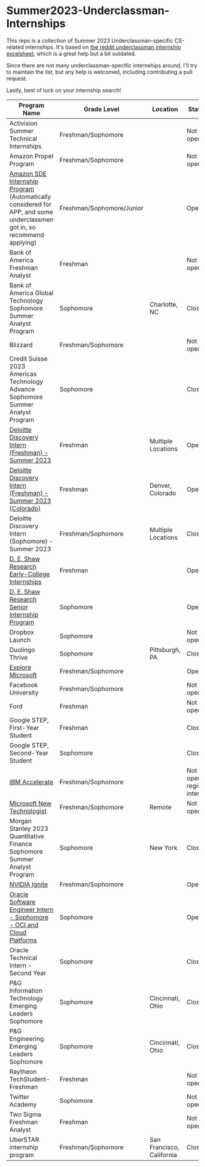 # Summer2023-Underclassman-Internships
This repo is a collection of Summer 2023 Underclassman-specific CS-related internships. It's based on [the reddit underclassman internship excelsheet](Underclassmen-Specific-Internships.xlsx), which is a great help but a bit outdated. 

Since there are not many underclassman-specific internships around, I'll try to maintain the list, but any help is welcomed, including contributing a pull request.

Lastly, best of luck on your internship search!


| Program Name | Grade Level | Location | Status |
|----------------------------------------   |----------|--------------------|--------------------|
| Activision Summer Technical Internships | Freshman/Sophomore | | Not open |
| Amazon Propel Program | Freshman/Sophomore | | Not open |
| [Amazon SDE Internship Program](https://www.amazon.jobs/en/jobs/2110678/software-development-engineer-internship-2023-us) (Automatically considered for APP, and some underclassmen got in, so recommend applying) | Freshman/Sophomore/Junior | | Open |
| Bank of America Freshman Analyst | Freshman | | Not open |
| Bank of America Global Technology Sophomore Summer Analyst Program | Sophomore | Charlotte, NC | Closed |
| Blizzard | Freshman/Sophomore | | Not open |
| Credit Suisse 2023 Americas Technology Advance Sophomore Summer Analyst Program | Sophomore | | Closed |
| [Deloitte Discovery Intern (Freshman) - Summer 2023](https://apply.deloitte.com/careers/JobDetail/Discovery-Intern-Freshman-Summer-2023/106383) | Freshman | Multiple Locations | Open |
| [Deloitte Discovery Intern (Freshman) - Summer 2023 (Colorado)](https://apply.deloitte.com/careers/JobDetail/Discovery-Intern-Freshman-Summer-2023-Colorado/106388) | Freshman | Denver, Colorado | Open |
| Deloitte Discovery Intern (Sophomore) - Summer 2023 | Freshman/Sophomore | Multiple Locations | Closed |
| [D. E. Shaw Research Early-College Internships](https://www.deshawresearch.com/joining_summerinternships.html) | Freshman | | Open |
| [D. E. Shaw Research Senior Internship Program](https://www.deshawresearch.com/joining_summerinternships.html) | Sophomore | | Open |
| Dropbox Launch | Sophomore | | Not open |
| Duolingo Thrive | Sophomore | Pittsburgh, PA | Closed |
| [Explore Microsoft](https://careers.microsoft.com/us/en/job/1388848/Explore-Microsoft-Intern-Opportunities-for-University-Students) | Freshman/Sophomore | | Open |
| Facebook University | Freshman/Sophomore | | Not open |
| Ford | Freshman | | Not open |
| Google STEP, First-Year Student | Freshman | | Closed |
| Google STEP, Second-Year Student | Sophomore | | Closed |
| [IBM Accelerate](https://www.ibm.com/employment/accelerate/) | Freshman/Sophomore | | Not open, register interest |
| [Microsoft New Technologist](https://newtechnologists.com/) | Freshman/Sophomore |Remote | Not open |
| Morgan Stanley 2023 Quantitative Finance Sophomore Summer Analyst Program | Sophomore | New York | Closed |
| [NVIDIA Ignite](https://nvidia.wd5.myworkdayjobs.com/en-US/UniversityJobs/job/US-CA-Santa-Clara/NVIDIA-Ignite-Program---Engineering--Summer-2023_JR1962404) | Freshman/Sophomore | | Open |
| [Oracle Software Engineer Intern - Sophomore - OCI and Cloud Platforms](https://eeho.fa.us2.oraclecloud.com/hcmUI/CandidateExperience/en/sites/CX_1/requisitions/preview/181045/?keyword=intern+sophomore&location=United+States&locationId=300000000149325&locationLevel=country) | Sophomore | | Open |
| Oracle Technical Intern - Second Year | Sophomore | | Closed |
| P&G Information Technology Emerging Leaders Sophomore | Sophomore | Cincinnati, Ohio | Closed |
| P&G Engineering Emerging Leaders Sophomore | Sophomore | Cincinnati, Ohio | Closed |
| Raytheon TechStudent-Freshman | Freshman | | Not open |
| Twitter Academy | Sophomore | | Not open |
| Two Sigma Freshman Analyst | Freshman | | Not open |
| UberSTAR internship program | Freshman/Sophomore | San Francisco, California | Closed |
